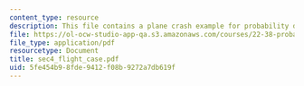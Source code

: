 ```yaml
---
content_type: resource
description: This file contains a plane crash example for probability distributions.
file: https://ol-ocw-studio-app-qa.s3.amazonaws.com/courses/22-38-probability-and-its-applications-to-reliability-quality-control-and-risk-assessment-fall-2005/5fe454b98fde9412f08b9272a7db619f_sec4_flight_case.pdf
file_type: application/pdf
resourcetype: Document
title: sec4_flight_case.pdf
uid: 5fe454b9-8fde-9412-f08b-9272a7db619f
---
```

